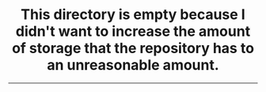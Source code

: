 <div align='center'> 
<h1> This directory is empty because I didn't want to increase the amount of storage that the repository has to an unreasonable amount. </h1>
</div>

---
